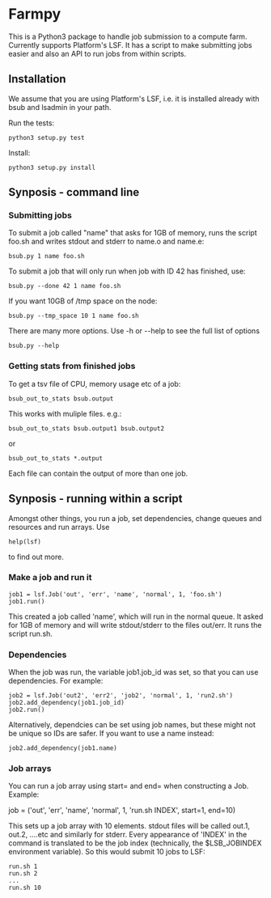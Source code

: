 Farmpy
======


This is a Python3 package to handle job submission to a compute farm. Currently supports Platform's LSF.  It has a script to make submitting jobs easier and also an API to run jobs from within scripts.


Installation
------------

We assume that you are using Platform's LSF, i.e. it is installed already with bsub and lsadmin in your path.

Run the tests:

    python3 setup.py test

Install:

    python3 setup.py install


Synposis - command line
-----------------------

### Submitting jobs ###

To submit a job called "name" that asks for 1GB of memory, runs the script foo.sh and writes stdout and stderr to name.o and name.e:

    bsub.py 1 name foo.sh

To submit a job that will only run when job with ID 42 has finished, use:

    bsub.py --done 42 1 name foo.sh

If you want 10GB of /tmp space on the node:

    bsub.py --tmp_space 10 1 name foo.sh

There are many more options. Use -h or --help to see the full list of options

    bsub.py --help

### Getting stats from finished jobs ###

To get a tsv file of CPU, memory usage etc of a job:

    bsub_out_to_stats bsub.output

This works with muliple files. e.g.:

    bsub_out_to_stats bsub.output1 bsub.output2

or

    bsub_out_to_stats *.output

Each file can contain the output of more than one job.


Synposis - running within a script
----------------------------------

Amongst other things, you run a job, set dependencies, change queues and resources and run arrays.  Use

    help(lsf)

to find out more.

### Make a job and run it ###

    job1 = lsf.Job('out', 'err', 'name', 'normal', 1, 'foo.sh')
    job1.run()

This created a job called 'name', which will run in the normal queue.  It asked for 1GB of memory and will write stdout/stderr to the files out/err.  It runs the script run.sh.

### Dependencies ###

When the job was run, the variable job1.job_id was set, so that you can use dependencies. For example:

    job2 = lsf.Job('out2', 'err2', 'job2', 'normal', 1, 'run2.sh')
    job2.add_dependency(job1.job_id)
    job2.run()

Alternatively, dependcies can be set using job names, but these might not be unique so IDs are safer. If you want to use a name instead:

    job2.add_dependency(job1.name)

### Job arrays ###

You can run a job array using start= and end= when constructing a Job. Example:

  job = ('out', 'err', 'name', 'normal', 1, 'run.sh INDEX', start=1, end=10)

This sets up a job array with 10 elements. stdout files will be called out.1, out.2, ....etc and similarly for stderr. Every appearance of 'INDEX' in the command is translated to be the job index (technically, the $LSB_JOBINDEX environment variable). So this would submit 10 jobs to LSF:

    run.sh 1
    run.sh 2
    ...
    run.sh 10

